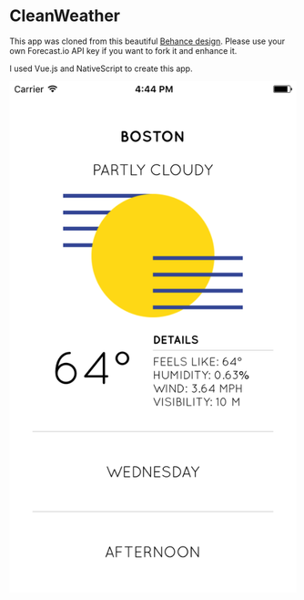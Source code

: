 # CleanWeather

This app was cloned from this beautiful [Behance design](https://mir-s3-cdn-cf.behance.net/project_modules/disp/011ad422645245.5631618fd6daf.gif). Please use your own Forecast.io API key if you want to fork it and enhance it.

I used Vue.js and NativeScript to create this app.

![screenshot](cleanweather.png)
